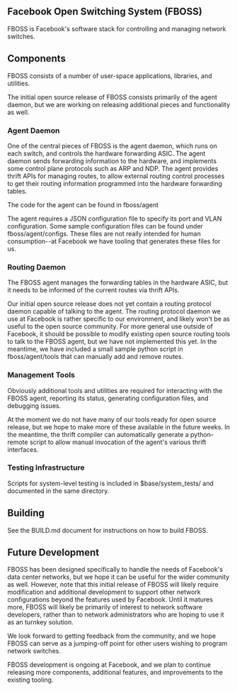 Facebook Open Switching System (FBOSS)
--------------------------------------

FBOSS is Facebook's software stack for controlling and managing network
switches.

## Components

FBOSS consists of a number of user-space applications, libraries, and
utilities.

The initial open source release of FBOSS consists primarily of the agent
daemon, but we are working on releasing additional pieces and functionality as
well.

### Agent Daemon

One of the central pieces of FBOSS is the agent daemon, which runs on each
switch, and controls the hardware forwarding ASIC.  The agent daemon sends
forwarding information to the hardware, and implements some control plane
protocols such as ARP and NDP.  The agent provides thrift APIs for managing
routes, to allow external routing control processes to get their routing
information programmed into the hardware forwarding tables.

The code for the agent can be found in fboss/agent

The agent requires a JSON configuration file to specify its port and VLAN
configuration.  Some sample configuration files can be found under
fboss/agent/configs.  These files are not really intended for human
consumption--at Facebook we have tooling that generates these files for us.

### Routing Daemon

The FBOSS agent manages the forwarding tables in the hardware ASIC, but it
needs to be informed of the current routes via thrift APIs.

Our initial open source release does not yet contain a routing protocol daemon
capable of talking to the agent.  The routing protocol daemon we use at
Facebook is rather specific to our environment, and likely won't be as useful
to the open source community.  For more general use outside of Facebook, it
should be possible to modify existing open source routing tools to talk to the
FBOSS agent, but we have not implemented this yet.  In the meantime, we have
included a small sample python script in fboss/agent/tools that can manually
add and remove routes.

### Management Tools

Obviously additional tools and utilities are required for interacting with the
FBOSS agent, reporting its status, generating configuration files, and
debugging issues.

At the moment we do not have many of our tools ready for open source release,
but we hope to make more of these available in the future weeks.  In the
meantime, the thrift compiler can automatically generate a python-remote script
to allow manual invocation of the agent's various thrift interfaces.

### Testing Infrastructure

Scripts for system-level testing is included in $base/system_tests/
and documented in the same directory.

## Building

See the BUILD.md document for instructions on how to build FBOSS.

## Future Development

FBOSS has been designed specifically to handle the needs of Facebook's data
center networks, but we hope it can be useful for the wider community as well.
However, note that this initial release of FBOSS will likely require
modification and additional development to support other network configurations
beyond the features used by Facebook.  Until it matures more, FBOSS will likely
be primarily of interest to network software developers, rather than to network
administrators who are hoping to use it as an turnkey solution.

We look forward to getting feedback from the community, and we hope FBOSS can
serve as a jumping-off point for other users wishing to program network
switches.

FBOSS development is ongoing at Facebook, and we plan to continue releasing
more components, additional features, and improvements to the existing tooling.
